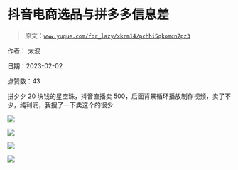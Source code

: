 # 抖音电商选品与拼多多信息差

> 原文：[`www.yuque.com/for_lazy/xkrm14/pchhi5qkomcn7pz3`](https://www.yuque.com/for_lazy/xkrm14/pchhi5qkomcn7pz3)



作者： 太波 

日期：2023-02-02 

点赞数：43 

拼夕夕 20 块钱的星空珠，抖音直播卖 500，后面背景循环播放制作视频，卖了不少，纯利润，我搜了一下卖这个的很少 

![](img/bde5b722c747dab22c6c7baaa141e0cc.png) 

![](img/de2571a228489180bfa7883fdcf42df3.png) 

![](img/061312e0a7b369b1ba4bc1e24876db1a.png) 

![](img/b2090f04929c9f6ff503284abd088826.png) 

